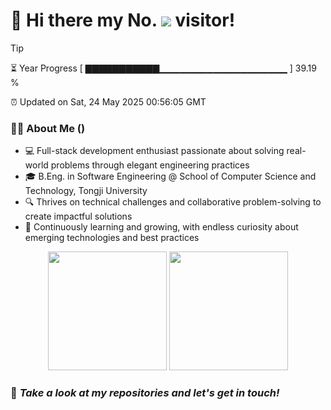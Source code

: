 <h1>
  👋 Hi there my No.
  <img src='https://profile-counter.glitch.me/Area-Ivy/count.svg'/>
  visitor!
</h1>

> [!TIP]
> ⏳ Year Progress [ ▇▇▇▇▇▇▇▇▇▇▇▁▁▁▁▁▁▁▁▁▁▁▁▁▁▁▁▁▁▁ ] 39.19 %
>
> ⏰ Updated on Sat, 24 May 2025 00:56:05 GMT

### 👨‍💻 About Me ()

* 💻 Full-stack development enthusiast passionate about solving real-world problems through elegant engineering practices
* 🎓 B.Eng. in Software Engineering @ School of Computer Science and Technology, Tongji University
* 🔍 Thrives on technical challenges and collaborative problem-solving to create impactful solutions
* 🌱 Continuously learning and growing, with endless curiosity about emerging technologies and best practices

<div align='center'>
  <img src='https://github-readme-stats.vercel.app/api?username=Area-Ivy&show_icons=true&count_private=true' height='190'/>
  <img src='https://github-readme-stats.vercel.app/api/top-langs/?username=Area-Ivy&layout=compact' height='190'/>
</div>

### 🥰 *Take a look at my repositories and let's get in touch!*
